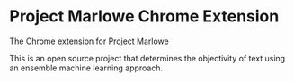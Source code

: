 # Project Marlowe Chrome Extension

The Chrome extension for [Project Marlowe](https://github.com/iepathos/marlowe_devops)

This is an open source project that determines the objectivity of text using an ensemble machine learning approach.